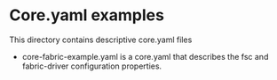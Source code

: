 # Core.yaml examples

This directory contains descriptive core.yaml files
- core-fabric-example.yaml is a core.yaml that describes the fsc and fabric-driver configuration properties. 